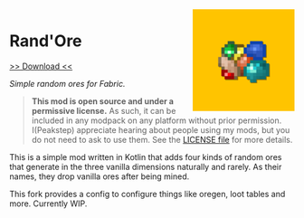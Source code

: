<img src="icon.png" align="right" width="180px"/>

# Rand'Ore

[>> Download <<](https://modrinth.com/mod/randore)

*Simple random ores for Fabric.*

> **This mod is open source and under a permissive license.** As such, it can be included in any modpack on any platform without prior permission. I(Peakstep) appreciate hearing about people using my mods, but you do not need to ask to use them. See the [LICENSE file](LICENSE) for more details.

This is a simple mod written in Kotlin that adds four kinds of random ores that generate in the three vanilla dimensions naturally and rarely. As their names, they drop vanilla ores after being mined.

This fork provides a config to configure things like oregen, loot tables and more. Currently WIP.
